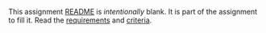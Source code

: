 This assignment [README](README.md) is _intentionally_ blank. It is part of the assignment to fill it. Read the [requirements](requirements.md) and [criteria](criteria.md).
